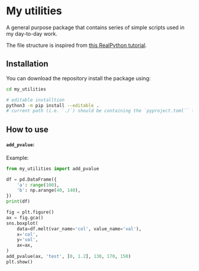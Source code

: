 # My utilities
A general purpose package that contains series of simple scripts used in my day-to-day work.

The file structure is inspired from [this RealPython tutorial](https://realpython.com/pypi-publish-python-package/).

## Installation

You can download the repository install the package using:
```bash
cd my_utilities

# editable installtion
python3 -m pip install --editable .
# current path (i.e. `./`) should be containing the `pyproject.toml`` file.
```

## How to use

#### `add_pvalue`:
Example:
```python
from my_utilities import add_pvalue

df = pd.DataFrame({
    'a': range(100),
    'b': np.arange(40, 140),
})
print(df)

fig = plt.figure()
ax = fig.gca()
sns.boxplot(
    data=df.melt(var_name='col', value_name='val'),
    x='col',
    y='val',
    ax=ax,
)
add_pvalue(ax, 'test', [0, 1.2], 130, 170, 150)
plt.show()
```